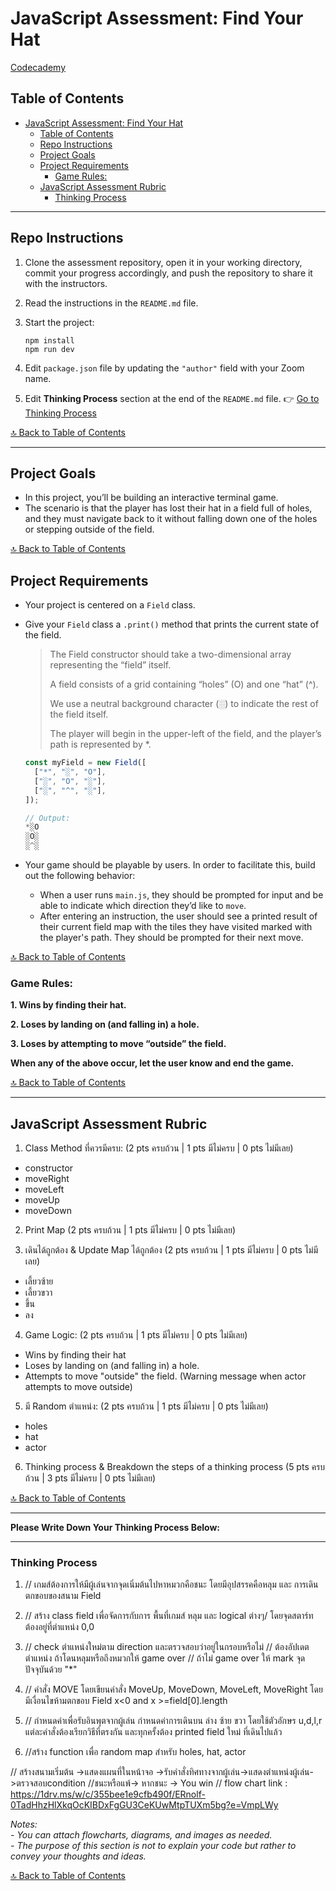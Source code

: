 # JavaScript Assessment: Find Your Hat

[Codecademy](https://www.codecademy.com/projects/practice/find-your-hat)

## Table of Contents

- [JavaScript Assessment: Find Your Hat](#javascript-assessment-find-your-hat)
  - [Table of Contents](#table-of-contents)
  - [Repo Instructions](#repo-instructions)
  - [Project Goals](#project-goals)
  - [Project Requirements](#project-requirements)
    - [Game Rules:](#game-rules)
  - [JavaScript Assessment Rubric](#javascript-assessment-rubric)
    - [Thinking Process](#thinking-process)

---

## Repo Instructions

1. Clone the assessment repository, open it in your working directory, commit your progress accordingly, and push the repository to share it with the instructors.
2. Read the instructions in the `README.md` file.
3. Start the project:

   ```terminal
   npm install
   npm run dev
   ```

4. Edit `package.json` file by updating the `"author"` field with your Zoom name.
5. Edit **Thinking Process** section at the end of the `README.md` file. 👉 [Go to Thinking Process](#thinking-process)

[🔝 Back to Table of Contents](#table-of-contents)

---

## Project Goals

- In this project, you’ll be building an interactive terminal game.
- The scenario is that the player has lost their hat in a field full of holes, and they must navigate back to it without falling down one of the holes or stepping outside of the field.

[🔝 Back to Table of Contents](#table-of-contents)

## Project Requirements

- Your project is centered on a `Field` class.
- Give your `Field` class a `.print()` method that prints the current state of the field.

  > The Field constructor should take a two-dimensional array representing the “field” itself.
  >
  > A field consists of a grid containing “holes” (O) and one “hat” (^).
  >
  > We use a neutral background character (░) to indicate the rest of the field itself.
  >
  > The player will begin in the upper-left of the field, and the player’s path is represented by \*.

  ```js
  const myField = new Field([
  	["*", "░", "O"],
  	["░", "O", "░"],
  	["░", "^", "░"],
  ]);

  // Output:
  *░O
  ░O░
  ░^░

  ```

- Your game should be playable by users. In order to facilitate this, build out the following behavior:

  - When a user runs `main.js`, they should be prompted for input and be able to indicate which direction they’d like to `move`.
  - After entering an instruction, the user should see a printed result of their current field map with the tiles they have visited marked with the player's path. They should be prompted for their next move.

[🔝 Back to Table of Contents](#table-of-contents)

### Game Rules:

**1. Wins by finding their hat.**

**2. Loses by landing on (and falling in) a hole.**

**3. Loses by attempting to move “outside” the field.**

**When any of the above occur, let the user know and end the game.**

[🔝 Back to Table of Contents](#table-of-contents)

---

## JavaScript Assessment Rubric

1. Class Method ที่ควรมีครบ: (2 pts ครบถ้วน | 1 pts มีไม่ครบ | 0 pts ไม่มีเลย)

- constructor
- moveRight
- moveLeft
- moveUp
- moveDown

2. Print Map (2 pts ครบถ้วน | 1 pts มีไม่ครบ | 0 pts ไม่มีเลย)

3. เดินได้ถูกต้อง & Update Map ได้ถูกต้อง (2 pts ครบถ้วน | 1 pts มีไม่ครบ | 0 pts ไม่มีเลย)

- เลี้ยวซ้าย
- เลี้ยวขวา
- ขึ้น
- ลง

4. Game Logic: (2 pts ครบถ้วน | 1 pts มีไม่ครบ | 0 pts ไม่มีเลย)

- Wins by finding their hat
- Loses by landing on (and falling in) a hole.
- Attempts to move "outside" the field. (Warning message when actor attempts to move outside)

5. มี Random ตำแหน่ง: (2 pts ครบถ้วน | 1 pts มีไม่ครบ | 0 pts ไม่มีเลย)

- holes
- hat
- actor

6. Thinking process & Breakdown the steps of a thinking process (5 pts ครบถ้วน | 3 pts มีไม่ครบ | 0 pts ไม่มีเลย)

[🔝 Back to Table of Contents](#table-of-contents)

---

**Please Write Down Your Thinking Process Below:**

---

### Thinking Process

1. // เกมส์ต้องการให้มีผู้เล่นจากจุดเนิ่มต้นไปหาหมวกคือชนะ โดยมีอุปสรรคคือหลุม และ การเดินตกขอบของสนาม Field

2. // สร้าง class field เพื่อจัดการกับการ พื้นที่เกมส์ หลุม และ logical ต่างๆ/ โดยจุดสตาร์ทต้องอยู่ที่ตำแหน่ง 0,0 

3. // check ตำแหน่งใหม่ตาม direction และตรวจสอบว่าอยู่ในกรอบหรือไม่
  // ต้องอัปเดตตำแหน่ง ถ้าโดนหลุมหรือถึงหมวกให้ game over
  // ถ้าไม่ game over ให้ mark จุดปัจจุบันด้วย "*"


4. // คำสั่ง MOVE โดยเขียนคำสั่ง MoveUp, MoveDown, MoveLeft, MoveRight โดยมีเงื่อนไขห้ามตกขอบ Field x<0 and  x >=field[0].length

5. // กำหนดค่าเพื่อรับอินพุตจากผู้เล่น กำหนดค่าการเดินบน ล่าง ซ้าย ขวา โดยใช้ตัวอักษร u,d,l,r แต่ละคำสั่งต้องเรียกวิธีที่ตรงกัน และทุกครั้งต้อง printed field ใหม่ ที่เดินไปแล้ว

6. //สร้าง function เพื่อ random map สำหรับ holes, hat, actor 


// สร้างสนามเริ่มต้น ->แสดงแผนที่ในหน้าจอ ->รับคำสั่งทิศทางจากผู้เล่น->แสดงตำแหน่งผู้เล่น->ตรวจสอบcondition //ชนะหรือแพ้-> หากชนะ -> You win
// flow chart link : https://1drv.ms/w/c/355bee1e9cfb490f/ERnolf-0TadHhzHlXkqOcKIBDxFgGU3CeKUwMtpTUXm5bg?e=VmpLWy

  




_Notes:_<br>
_- You can attach flowcharts, diagrams, and images as needed._<br>
_- The purpose of this section is not to explain your code but rather to convey your thoughts and ideas._

[🔝 Back to Table of Contents](#table-of-contents)
